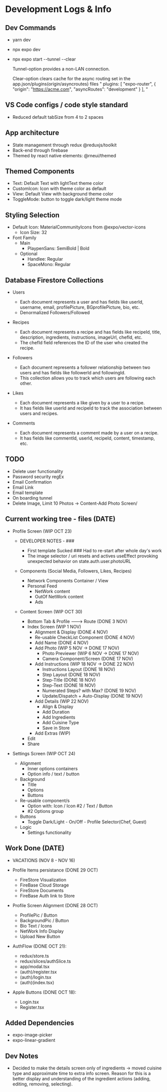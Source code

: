 # Development Logs & Info

## Dev Commands

- yarn dev
- npx expo dev
- npx expo start --tunnel --clear

     Tunnel-option provides a non-LAN connection.

     Clear-option clears cache for the async routing set in the app.json/plugins(origin/asyncroutes) files
     " plugins: [
        "expo-router",
        {
          "origin": "https://acme.com",
          "asyncRoutes": "development"
        }
      ],
      "

## VS Code configs / code style standard

- Reduced default tabSize from 4 to 2 spaces

## App architecture

- State management through redux @reduxjs/toolkit
- Back-end through firebase
- Themed by react native elements: @rneui/themed

## Themed Components

- Text: Default Text with lightText theme color
- CustomIcon: Icon with theme color as default
- View: Default View with background theme color
- ToggleMode: button to toggle dark/light theme mode

## Styling Selection

- Default Icon: MaterialCommunityIcons from @expo/vector-icons
  - Icon Size: 32
- Font Family
  - Main
    - PlaypenSans: SemiBold | Bold
  - Optional
    - Handlee: Regular
    - SpaceMono: Regular
  
## Database Firestore Collections

- Users
  - Each document represents a user and has fields like userId, username, email, profilePicture, BGprofilePicture, bio, etc.
  - Denormalized Followers/Followed
  
- Recipes
  - Each document represents a recipe and has fields like recipeId, title, description, ingredients, instructions, imageUrl, chefId, etc.
  - The chefId field references the ID of the user who created the recipe.

- Followers
  - Each document represents a follower relationship between two users and has fields like followerId and followingId.
  - This collection allows you to track which users are following each other.

- Likes
  - Each document represents a like given by a user to a recipe.
  - It has fields like userId and recipeId to track the association between users and recipes.

- Comments
  - Each document represents a comment made by a user on a recipe.
  - It has fields like commentId, userId, recipeId, content, timestamp, etc.

## TODO

- Delete user functionality
- Password security regEx
- Email Confirmation
- Email Link
- Email template
- On boarding tunnel
- Delete Image, Limit 10 Photos -> Content-Add Photo Screen/

## Current working tree - files (DATE)

- Profile Screen (WIP OCT 23)
  
  - DEVELOPER NOTES - ###
    - First template Sucked ### Had to re-start after whole day's work
    - The image selector / uri resets and actives useEffect provoking unexpected behavior on state.auth.user.photoURL

  - Components (Social Media, Followers, Likes, Recipes)
    - Network Components Container / View
    - Personal Feed
      - NetWork content
      - OutOf NetWork content
      - Ads
  
  - Content Screen (WIP OCT 30)  
    - Bottom Tab & Profile ---> Route (DONE 3 NOV)
    - Index Screen (WIP 1 NOV)
      - Alignment & Display (DONE 4 NOV)
      - Re-usable CheckList Component (DONE 4 NOV)
      - Add Name (DONE 4 NOV)
      - Add Photo (WIP 5 NOV -> DONE 17 NOV)
        - Photo Previewer (WIP 6 NOV -> DONE 17 NOV)
        - Camera Component/Screen (DONE 17 NOV)
      - Add Instructions (WIP 18 NOV -> DONE 22 NOV)
        - Instructions Layout (DONE 18 NOV)
        - Step Layout (DONE 18 NOV)
        - Step-Title (DONE 18 NOV)
        - Step-Text (DONE 18 NOV)
        - Numerated Steps? with Max? (DONE 19 NOV)
        - Update/Dispatch + Auto-Display (DONE 19 NOV)
      - Add Details (WIP 22 NOV)
        - Align & Display
        - Add Duration
        - Add Ingredients
        - Add Cuisine Type
        - Save in Store
      - Add Extras (WIP)
    - Edit
    - Share

- Settings Screen (WIP OCT 24)
  - Alignment
    - Inner options containers
    - Option info / text / button
  - Background
    - Title
    - Options
    - Buttons
  - Re-usable component/s
    - Option with: Icon / Icon #2 / Text / Button
    - #2 Options group
  - Buttons
    - Toggle Dark/Light - On/Off - Profile Selector(Chef, Guest)  
  - Logic
    - Settings functionality

## Work Done (DATE)

- VACATIONS (NOV 8 - NOV 16)

- Profile Items persistance (DONE 29 OCT)
  - FireStore Visualization
  - FireBase Cloud Storage
  - FireStore Documents
  - FireBase Auth link to Store

- Profile Screen Alignment (DONE 28 OCT)
  - ProfilePic / Button
  - BackgroundPic / Button
  - Bio Text / Icons
  - NetWork Info Display
  - Upload New Button

- AuthFlow (DONE OCT 21):
  - redux/store.ts
  - redux/slices/authSlice.ts
  - app/modal.tsx
  - (auth)/register.tsx
  - (auth)/login.tsx
  - (auth)(index.tsx)

- Apple Buttons (DONE OCT 18):
  - Login.tsx
  - Register.tsx

## Added Dependencies

- expo-image-picker
- expo-linear-gradient

## Dev Notes

- Decided to make the details screen only of ingredients -> moved cuisine type and approximate time to extra info screen. Reason for this is a better display and understanding of the ingredient actions (adding, editing, removing, selecting).
